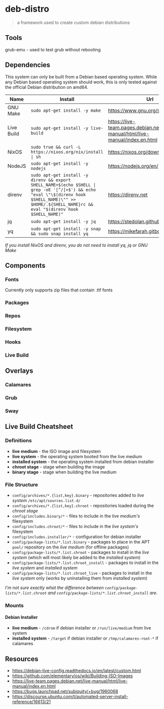 # deb-distro

> a framework used to create custom debian distributions

## Tools

grub-emu - used to test grub without rebooting

## Dependencies

This system can only be built from a Debian based operating system. While
any Debian based operating system should work, this is only tested against
the official Debian distribution on amd64.

| Name       | Install                                                                                                                                                                                                 | Url                                                                           |
| ---------- | ------------------------------------------------------------------------------------------------------------------------------------------------------------------------------------------------------- | ----------------------------------------------------------------------------- |
| GNU Make   | `sudo apt-get install -y make`                                                                                                                                                                          | https://www.gnu.org/software/make                                             |
| Live Build | `sudo apt-get install -y live-build`                                                                                                                                                                    | https://live-team.pages.debian.net/live-manual/html/live-manual/index.en.html |
| NixOS      | `sudo true && curl -L https://nixos.org/nix/install \| sh`                                                                                                                                              | https://nixos.org/download.html                                               |
| NodeJS     | `sudo apt-get install -y nodejs`                                                                                                                                                                        | https://nodejs.org/en/                                                        |
| direnv     | `sudo apt-get install -y direnv && export SHELL_NAME=$(echo $SHELL \| grep -oE '[^/]+$') && echo "eval \"\$(direnv hook $SHELL_NAME)\"" >> $HOME/.${SHELL_NAME}rc && eval "$(direnv hook $SHELL_NAME)"` | https://direnv.net                                                            |
| jq         | `sudo apt-get install -y jq`                                                                                                                                                                            | https://stedolan.github.io/jq/                                                |
| yq         | `sudo apt-get install -y snap && sudo snap install yq`                                                                                                                                                  | https://mikefarah.gitbook.io/yq/                                              |

_If you install NixOS and direnv, you do not need to install yq, jq or GNU Make_

## Components

### Fonts

Currently only supports zip files that contain .ttf fonts

### Packages

### Repos

### Filesystem

### Hooks

### Live Build

## Overlays

### Calamares

### Grub

### Sway

## Live Build Cheatsheet

### Definitions

- **live medium** - the ISO image and filesystem
- **live system** - the operating system booted from the live medium
- **installed system** - the operating system installed from debian installer
- **chroot stage** - stage when building the image
- **binary stage** - stage when building the live medium

### File Structure

- `config/archives/*.{list,key}.binary` - repositories added to _live system_ `/etc/apt/sources.list.d/`
- `config/archives/*.{list,key}.chroot` - repositories loaded during the _chroot stage_
- `config/includes.binary/*` - files to include in the _live medium's_ filesystem
- `config/includes.chroot/*` - files to include in the _live system's_ filesystem
- `config/includes.installer/*` - configuration for debian installer
- `config/package-lists/*.list.binary` - packages to place in the APT `pool/` repository on the _live medium_ (for offline packages)
- `config/package-lists/*.list.chroot` - packages to install in the _live system_ (which will most likely be added to the _installed system_)
- `config/package-lists/*.list.chroot_install` - packages to install in the _live system_ and _installed system_
- `config/package-lists/*.list.chroot_live` - packages to install in the _live system_ only (works by uninstalling them from _installed system_)

_I'm not sure exactly what the difference between `config/package-lists/*.list.chroot` and
`config/package-lists/*.list.chroot_install` are._

### Mounts

#### Debian Installer

- **live medium** - `/cdrom` if debian installer or `/run/live/medium` from live system
- **installed system** - `/target` if debian installer or `/tmp/calamares-root-*` if calamares

## Resources

- https://debian-live-config.readthedocs.io/en/latest/custom.html
- https://github.com/elementary/os/wiki/Building-ISO-Images
- https://live-team.pages.debian.net/live-manual/html/live-manual/index.en.html
- https://bugs.launchpad.net/subiquity/+bug/1960068
- https://discourse.ubuntu.com/t/automated-server-install-reference/16613/21
